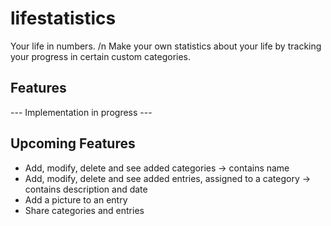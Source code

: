 # lifestatistics

Your life in numbers. /n
Make your own statistics about your life by tracking your progress in certain custom categories.

## Features
--- Implementation in progress ---

## Upcoming Features
- Add, modify, delete and see added categories
    -> contains name
- Add, modify, delete and see added entries, assigned to a category
    -> contains description and date
- Add a picture to an entry
- Share categories and entries
